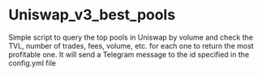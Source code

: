 # Uniswap_v3_best_pools

Simple script to query the top pools in Uniswap by volume and check the TVL, number of trades, fees, volume, etc. 
for each one to return the most profitable one. It will send a Telegram message to the id specified in 
the config.yml file 